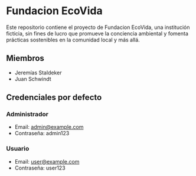 # Fundacion EcoVida

Este repositorio contiene el proyecto de Fundacion EcoVida, una institución ficticia, sin fines de lucro que promueve la conciencia ambiental y fomenta prácticas sostenibles en la comunidad local y más allá.

## Miembros

- Jeremías Staldeker
- Juan Schwindt

## Credenciales por defecto

### Administrador
- Email: admin@example.com
- Contraseña: admin123

### Usuario
- Email: user@example.com
- Contraseña: user123
